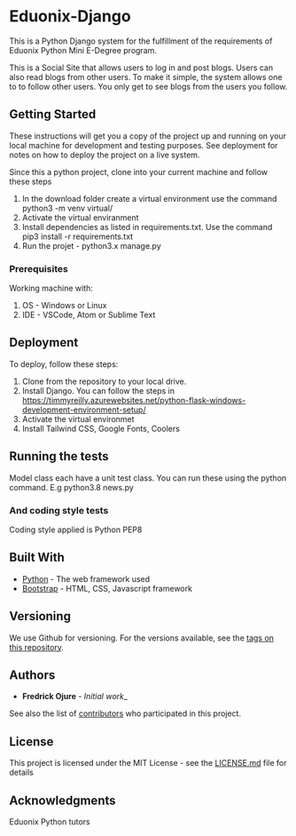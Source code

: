# Eduonix-Django

This is a Python Django system for the fulfillment of the requirements of Eduonix Python Mini E-Degree program. 

This is a Social Site that allows users to log in and post blogs. Users can also read blogs from other users. To make it simple, the system allows one to to follow other users.
You only get to see blogs from the users you follow.

## Getting Started

These instructions will get you a copy of the project up and running on your local machine for development and testing purposes. See deployment for notes on how to deploy the project on a live system.

Since this a python project, clone into your current machine and follow these steps

1. In the download folder create a virtual environment use the command python3 -m venv virtual/
2. Activate the virtual enviranment
3. Install dependencies as listed in requirements.txt. Use the command pip3 install -r requirements.txt
4. Run the projet - python3.x manage.py

### Prerequisites

Working machine with:

1. OS - Windows or Linux
2. IDE - VSCode, Atom or Sublime Text


## Deployment

To deploy, follow these steps:

1. Clone from the repository to your local drive.
2. Install Django. You can follow the steps in https://timmyreilly.azurewebsites.net/python-flask-windows-development-environment-setup/
3. Activate the virtual environmet
4. Install Tailwind CSS, Google Fonts, Coolers 

## Running the tests

Model class each have a unit test class. You can run these using the python command. E.g python3.8 news.py

### And coding style tests

Coding style applied is Python PEP8

## Built With

-  [Python](http://www.dropwizard.io/1.0.2/docs/) - The web framework used
-  [Bootstrap](https://maven.apache.org/) - HTML, CSS, Javascript framework


## Versioning

We use Github for versioning. For the versions available, see the [tags on this repository](https://github.com/your/project/tags).

## Authors

-  **Fredrick Ojure** - _Initial work__

See also the list of [contributors](https://github.com/your/project/contributors) who participated in this project.

## License

This project is licensed under the MIT License - see the [LICENSE.md](LICENSE.md) file for details

## Acknowledgments

Eduonix Python tutors
